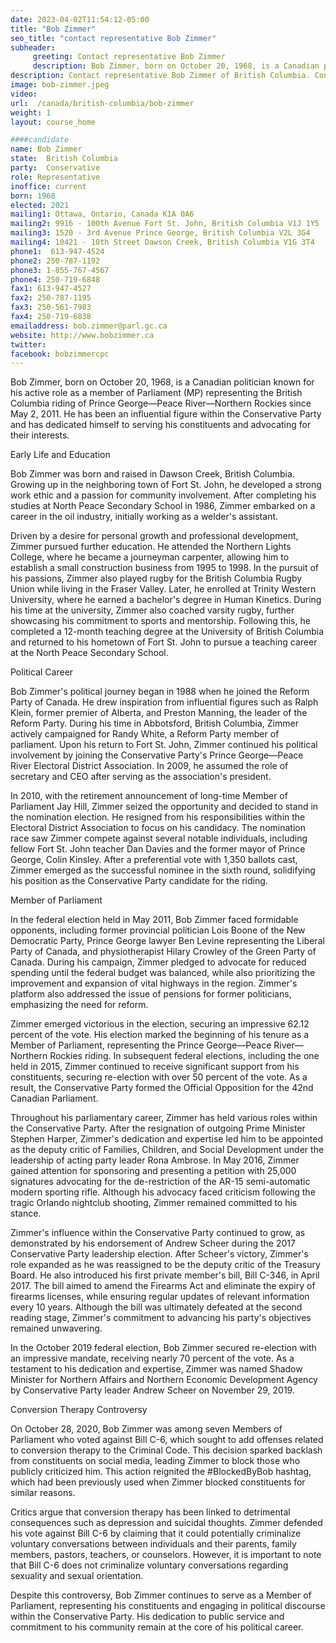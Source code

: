 ```yaml
---
date: 2023-04-02T11:54:12-05:00
title: "Bob Zimmer"
seo_title: "contact representative Bob Zimmer"
subheader:
     greeting: Contact representative Bob Zimmer
     description: Bob Zimmer, born on October 20, 1968, is a Canadian politician known for his active role as a member of Parliament (MP) representing the British Columbia riding of Prince George—Peace River—Northern Rockies since May 2, 2011. He has been an influential figure within the Conservative Party and has dedicated himself to serving his constituents and advocating for their interests.
description: Contact representative Bob Zimmer of British Columbia. Contact information for Bob Zimmer includes email address, phone number, and mailing address.
image: bob-zimmer.jpeg
video:
url:  /canada/british-columbia/bob-zimmer
weight: 1
layout: course_home

####candidate
name: Bob Zimmer
state:	British Columbia
party:	Conservative
role: Representative
inoffice: current
born: 1968
elected: 2021
mailing1: Ottawa, Ontario, Canada K1A 0A6
mailing2: 9916 - 100th Avenue Fort St. John, British Columbia V1J 1Y5
mailing3: 1520 - 3rd Avenue Prince George, British Columbia V2L 3G4
mailing4: 10421 - 10th Street Dawson Creek, British Columbia V1G 3T4
phone1:  613-947-4524
phone2: 250-787-1192
phone3: 1-855-767-4567
phone4: 250-719-6848
fax1: 613-947-4527
fax2: 250-787-1195
fax3: 250-561-7983
fax4: 250-719-6838
emailaddress: bob.zimmer@parl.gc.ca
website: http://www.bobzimmer.ca
twitter:
facebook: bobzimmercpc
---
```


Bob Zimmer, born on October 20, 1968, is a Canadian politician known for his active role as a member of Parliament (MP) representing the British Columbia riding of Prince George—Peace River—Northern Rockies since May 2, 2011. He has been an influential figure within the Conservative Party and has dedicated himself to serving his constituents and advocating for their interests.

Early Life and Education

Bob Zimmer was born and raised in Dawson Creek, British Columbia. Growing up in the neighboring town of Fort St. John, he developed a strong work ethic and a passion for community involvement. After completing his studies at North Peace Secondary School in 1986, Zimmer embarked on a career in the oil industry, initially working as a welder's assistant.

Driven by a desire for personal growth and professional development, Zimmer pursued further education. He attended the Northern Lights College, where he became a journeyman carpenter, allowing him to establish a small construction business from 1995 to 1998. In the pursuit of his passions, Zimmer also played rugby for the British Columbia Rugby Union while living in the Fraser Valley. Later, he enrolled at Trinity Western University, where he earned a bachelor's degree in Human Kinetics. During his time at the university, Zimmer also coached varsity rugby, further showcasing his commitment to sports and mentorship. Following this, he completed a 12-month teaching degree at the University of British Columbia and returned to his hometown of Fort St. John to pursue a teaching career at the North Peace Secondary School.

Political Career

Bob Zimmer's political journey began in 1988 when he joined the Reform Party of Canada. He drew inspiration from influential figures such as Ralph Klein, former premier of Alberta, and Preston Manning, the leader of the Reform Party. During his time in Abbotsford, British Columbia, Zimmer actively campaigned for Randy White, a Reform Party member of parliament. Upon his return to Fort St. John, Zimmer continued his political involvement by joining the Conservative Party's Prince George—Peace River Electoral District Association. In 2009, he assumed the role of secretary and CEO after serving as the association's president.

In 2010, with the retirement announcement of long-time Member of Parliament Jay Hill, Zimmer seized the opportunity and decided to stand in the nomination election. He resigned from his responsibilities within the Electoral District Association to focus on his candidacy. The nomination race saw Zimmer compete against several notable individuals, including fellow Fort St. John teacher Dan Davies and the former mayor of Prince George, Colin Kinsley. After a preferential vote with 1,350 ballots cast, Zimmer emerged as the successful nominee in the sixth round, solidifying his position as the Conservative Party candidate for the riding.

Member of Parliament

In the federal election held in May 2011, Bob Zimmer faced formidable opponents, including former provincial politician Lois Boone of the New Democratic Party, Prince George lawyer Ben Levine representing the Liberal Party of Canada, and physiotherapist Hilary Crowley of the Green Party of Canada. During his campaign, Zimmer pledged to advocate for reduced spending until the federal budget was balanced, while also prioritizing the improvement and expansion of vital highways in the region. Zimmer's platform also addressed the issue of pensions for former politicians, emphasizing the need for reform.

Zimmer emerged victorious in the election, securing an impressive 62.12 percent of the vote. His election marked the beginning of his tenure as a Member of Parliament, representing the Prince George—Peace River—Northern Rockies riding. In subsequent federal elections, including the one held in 2015, Zimmer continued to receive significant support from his constituents, securing re-election with over 50 percent of the vote. As a result, the Conservative Party formed the Official Opposition for the 42nd Canadian Parliament.

Throughout his parliamentary career, Zimmer has held various roles within the Conservative Party. After the resignation of outgoing Prime Minister Stephen Harper, Zimmer's dedication and expertise led him to be appointed as the deputy critic of Families, Children, and Social Development under the leadership of acting party leader Rona Ambrose. In May 2016, Zimmer gained attention for sponsoring and presenting a petition with 25,000 signatures advocating for the de-restriction of the AR-15 semi-automatic modern sporting rifle. Although his advocacy faced criticism following the tragic Orlando nightclub shooting, Zimmer remained committed to his stance.

Zimmer's influence within the Conservative Party continued to grow, as demonstrated by his endorsement of Andrew Scheer during the 2017 Conservative Party leadership election. After Scheer's victory, Zimmer's role expanded as he was reassigned to be the deputy critic of the Treasury Board. He also introduced his first private member's bill, Bill C-346, in April 2017. The bill aimed to amend the Firearms Act and eliminate the expiry of firearms licenses, while ensuring regular updates of relevant information every 10 years. Although the bill was ultimately defeated at the second reading stage, Zimmer's commitment to advancing his party's objectives remained unwavering.

In the October 2019 federal election, Bob Zimmer secured re-election with an impressive mandate, receiving nearly 70 percent of the vote. As a testament to his dedication and expertise, Zimmer was named Shadow Minister for Northern Affairs and Northern Economic Development Agency by Conservative Party leader Andrew Scheer on November 29, 2019.

Conversion Therapy Controversy

On October 28, 2020, Bob Zimmer was among seven Members of Parliament who voted against Bill C-6, which sought to add offenses related to conversion therapy to the Criminal Code. This decision sparked backlash from constituents on social media, leading Zimmer to block those who publicly criticized him. This action reignited the #BlockedByBob hashtag, which had been previously used when Zimmer blocked constituents for similar reasons.

Critics argue that conversion therapy has been linked to detrimental consequences such as depression and suicidal thoughts. Zimmer defended his vote against Bill C-6 by claiming that it could potentially criminalize voluntary conversations between individuals and their parents, family members, pastors, teachers, or counselors. However, it is important to note that Bill C-6 does not criminalize voluntary conversations regarding sexuality and sexual orientation.

Despite this controversy, Bob Zimmer continues to serve as a Member of Parliament, representing his constituents and engaging in political discourse within the Conservative Party. His dedication to public service and commitment to his community remain at the core of his political career.
